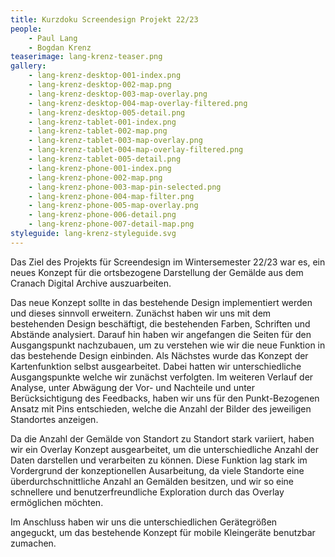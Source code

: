 ```yaml
---
title: Kurzdoku Screendesign Projekt 22/23
people:
    - Paul Lang
    - Bogdan Krenz
teaserimage: lang-krenz-teaser.png
gallery:
    - lang-krenz-desktop-001-index.png
    - lang-krenz-desktop-002-map.png
    - lang-krenz-desktop-003-map-overlay.png
    - lang-krenz-desktop-004-map-overlay-filtered.png
    - lang-krenz-desktop-005-detail.png
    - lang-krenz-tablet-001-index.png
    - lang-krenz-tablet-002-map.png
    - lang-krenz-tablet-003-map-overlay.png
    - lang-krenz-tablet-004-map-overlay-filtered.png
    - lang-krenz-tablet-005-detail.png
    - lang-krenz-phone-001-index.png
    - lang-krenz-phone-002-map.png
    - lang-krenz-phone-003-map-pin-selected.png
    - lang-krenz-phone-004-map-filter.png
    - lang-krenz-phone-005-map-overlay.png
    - lang-krenz-phone-006-detail.png
    - lang-krenz-phone-007-detail-map.png
styleguide: lang-krenz-styleguide.svg
---
```


Das Ziel des Projekts für Screendesign im Wintersemester 22/23 war es, ein neues Konzept für die ortsbezogene Darstellung der Gemälde aus dem Cranach Digital Archive auszuarbeiten.

Das neue Konzept sollte in das bestehende Design implementiert werden und dieses sinnvoll erweitern. Zunächst haben wir uns mit dem bestehenden Design beschäftigt, die bestehenden Farben, Schriften und Abstände analysiert. Darauf hin haben wir angefangen die Seiten für den Ausgangspunkt nachzubauen, um zu verstehen wie wir die neue Funktion in das bestehende Design einbinden. Als Nächstes wurde das Konzept der Kartenfunktion selbst ausgearbeitet. Dabei hatten wir unterschiedliche Ausgangspunkte welche wir zunächst verfolgten. Im weiteren Verlauf der Analyse, unter Abwägung der Vor- und Nachteile und unter Berücksichtigung des Feedbacks, haben wir uns für den Punkt-Bezogenen Ansatz mit Pins entschieden, welche die Anzahl der Bilder des jeweiligen Standortes anzeigen. 

Da die Anzahl der Gemälde von Standort zu Standort stark variiert, haben wir ein Overlay Konzept ausgearbeitet, um die unterschiedliche Anzahl der Daten darstellen und verarbeiten zu können. Diese Funktion lag stark im Vordergrund der konzeptionellen Ausarbeitung, da viele Standorte eine überdurchschnittliche Anzahl an Gemälden besitzen, und wir so eine schnellere und benutzerfreundliche Exploration durch das Overlay ermöglichen möchten.

Im Anschluss haben wir uns die unterschiedlichen Gerätegrößen angeguckt, um das bestehende Konzept für mobile Kleingeräte benutzbar zumachen.
